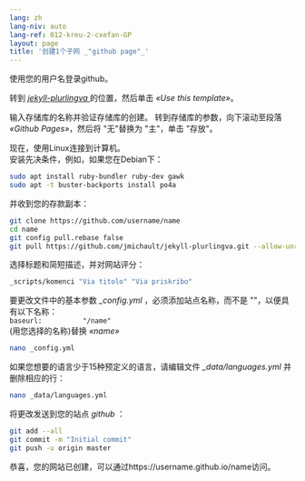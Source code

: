 ```yaml
---
lang: zh
lang-niv: auto
lang-ref: 012-kreu-2-cxefan-GP
layout: page
title: '创建1个子网 _"github page"_'
---
```


使用您的用户名登录github。  

转到 [ _jekyll-plurlingva_ ](https://github.com/jmichault/jekyll-plurlingva)的位置，然后单击 _«Use this template»_。

输入存储库的名称并验证存储库的创建。
转到存储库的参数，向下滚动至段落 _«Github Pages»_，然后将 "无"替换为 "主"，单击 "存放"。

现在，使用Linux连接到计算机。  
安装先决条件，例如，如果您在Debian下：
```bash
sudo apt install ruby-bundler ruby-dev gawk
sudo apt -t buster-backports install po4a
```

并收到您的存款副本：
```bash
git clone https://github.com/username/name
cd name
git config pull.rebase false
git pull https://github.com/jmichault/jekyll-plurlingva.git --allow-unrelated-histories
```

选择标题和简短描述，并对网站评分：
```bash
_scripts/komenci "Via titolo" "Via priskribo"
```

要更改文件中的基本参数 _\_config.yml_ ，必须添加站点名称，而不是 ""，以便具有以下名称：  
    `baseurl:          "/name"`  
    (用您选择的名称)替换 _«name»_ 
```bash
nano _config.yml
```

如果您想要的语言少于15种预定义的语言，请编辑文件 _\_data/languages.yml_ 并删除相应的行：
```bash
nano _data/languages.yml
```

将更改发送到您的站点 _github_ ：
```bash
git add --all
git commit -m "Initial commit"
git push -u origin master
```

恭喜，您的网站已创建，可以通过https://username.github.io/name访问。

